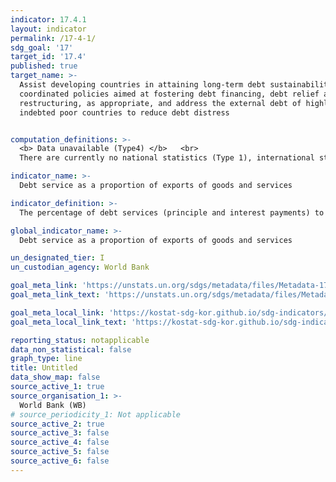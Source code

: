 ```yaml
---
indicator: 17.4.1
layout: indicator
permalink: /17-4-1/
sdg_goal: '17'
target_id: '17.4'
published: true
target_name: >-
  Assist developing countries in attaining long-term debt sustainability through
  coordinated policies aimed at fostering debt financing, debt relief and debt
  restructuring, as appropriate, and address the external debt of highly
  indebted poor countries to reduce debt distress


computation_definitions: >-
  <b> Data unavailable (Type4) </b>   <br>
  There are currently no national statistics (Type 1), international statistics (Type 2), or alternative national statistics (Type 3) available. The Data of Type 1, type 2, or type 3 can be also included in case of temporary unavailability.

indicator_name: >-
  Debt service as a proportion of exports of goods and services

indicator_definition: >-
  The percentage of debt services (principle and interest payments) to the exports of goods and services.  

global_indicator_name: >-
  Debt service as a proportion of exports of goods and services

un_designated_tier: I
un_custodian_agency: World Bank

goal_meta_link: 'https://unstats.un.org/sdgs/metadata/files/Metadata-17-04-01.pdf'
goal_meta_link_text: 'https://unstats.un.org/sdgs/metadata/files/Metadata-17-04-01.pdf'

goal_meta_local_link: 'https://kostat-sdg-kor.github.io/sdg-indicators/public/data/Metadata-17-04-01_ENG.pdf'
goal_meta_local_link_text: 'https://kostat-sdg-kor.github.io/sdg-indicators/public/data/Metadata-17-04-01_ENG.pdf'

reporting_status: notapplicable
data_non_statistical: false
graph_type: line
title: Untitled
data_show_map: false
source_active_1: true
source_organisation_1: >-
  World Bank (WB)
# source_periodicity_1: Not applicable
source_active_2: true
source_active_3: false
source_active_4: false
source_active_5: false
source_active_6: false
---
```

